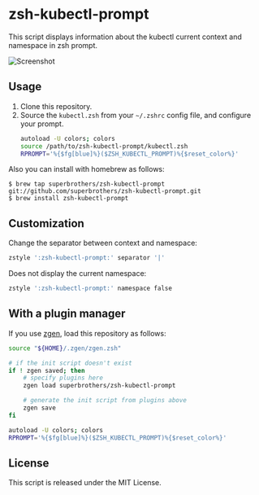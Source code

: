 # zsh-kubectl-prompt

This script displays information about the kubectl current context and namespace in zsh prompt.

![Screenshot](./images/screenshot001.png)

## Usage

1. Clone this repository.
2. Source the `kubectl.zsh` from your `~/.zshrc` config file, and configure your prompt.
    ```sh
    autoload -U colors; colors
    source /path/to/zsh-kubectl-prompt/kubectl.zsh
    RPROMPT='%{$fg[blue]%}($ZSH_KUBECTL_PROMPT)%{$reset_color%}'
    ```

Also you can install with homebrew as follows:
```
$ brew tap superbrothers/zsh-kubectl-prompt git://github.com/superbrothers/zsh-kubectl-prompt.git
$ brew install zsh-kubectl-prompt
```

## Customization

Change the separator between context and namespace:
```sh
zstyle ':zsh-kubectl-prompt:' separator '|'
```

Does not display the current namespace:
```sh
zstyle ':zsh-kubectl-prompt:' namespace false
```

## With a plugin manager

If you use [zgen](https://github.com/tarjoilija/zgen), load this repository as follows:
```sh
source "${HOME}/.zgen/zgen.zsh"

# if the init script doesn't exist
if ! zgen saved; then
    # specify plugins here
    zgen load superbrothers/zsh-kubectl-prompt

    # generate the init script from plugins above
    zgen save
fi

autoload -U colors; colors
RPROMPT='%{$fg[blue]%}($ZSH_KUBECTL_PROMPT)%{$reset_color%}'
```

## License

This script is released under the MIT License.
